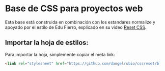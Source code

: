 # Base de CSS para proyectos web

Esta base está construida en combinación con los estandares normalize y apoyado por el estilo de Edu Fierro, explicado en su video [Reset CSS](https://www.youtube.com/watch?v=Foieq2jTajE). 

## Importar la hoja de estilos: 

Para importar la hoja, simplemente copiar el meta link:
```html
<link rel="stylesheet" href="https://github.com/dangelrubio/cssreset/blob/main/base.css">
```
